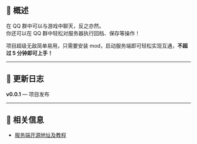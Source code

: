 ## 📜 概述

在 QQ 群中可以与游戏中聊天，反之亦然。  
你还可以在 QQ 群中轻松对服务器执行回档、保存等操作！

项目超级无敌简单易用，只需要安装 mod，启动服务端即可轻松实现互通，**不超过 5 分钟即可上手！**

---

## 📅 更新日志

**v0.0.1** — 项目发布

---

## 🔗 相关信息

- [服务端开源地址及教程](https://github.com/LingLambda/dst-forward-lite)  
